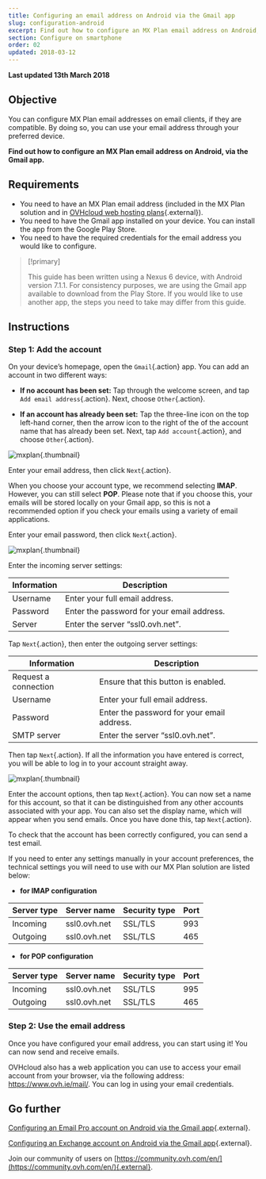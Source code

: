 ```yaml
---
title: Configuring an email address on Android via the Gmail app
slug: configuration-android
excerpt: Find out how to configure an MX Plan email address on Android, via the Gmail app
section: Configure on smartphone
order: 02
updated: 2018-03-12
---
```


**Last updated 13th March 2018**

## Objective

You can configure MX Plan email addresses on email clients, if they are compatible. By doing so, you can use your email address through your preferred device.

**Find out how to configure an MX Plan email address on Android, via the Gmail app.**

## Requirements

- You need to have an MX Plan email address (included in the MX Plan solution and in [OVHcloud web hosting plans](https://www.ovhcloud.com/en-ie/web-hosting/){.external}).
- You need to have the Gmail app installed on your device. You can install the app from the Google Play Store.
- You need to have the required credentials for the email address you would like to configure.

> [!primary]
>
> This guide has been written using a Nexus 6 device, with Android version 7.1.1. For consistency purposes, we are using the Gmail app available to download from the Play Store. If you would like to use another app, the steps you need to take may differ from this guide.
>

## Instructions

### Step 1: Add the account

On your device’s homepage, open the `Gmail`{.action} app. You can add an account in two different ways:

- **If no account has been set:** Tap through the welcome screen, and tap `Add email address`{.action}. Next, choose `Other`{.action}. 

- **If an account has already been set:** Tap the three-line icon on the top left-hand corner, then the arrow icon to the right of the of the account name that has already been set. Next, tap `Add account`{.action}, and choose `Other`{.action}. 

![mxplan](images/configuration-gmail-application-android-step1.png){.thumbnail}

Enter your email address, then click `Next`{.action}.

When you choose your account type, we recommend selecting **IMAP**. However, you can still select **POP**. Please note that if you choose this, your emails will be stored locally on your Gmail app, so this is not a recommended option if you check your emails using a variety of email applications.

Enter your email password, then click `Next`{.action}.

![mxplan](images/configuration-gmail-application-android-step2.png){.thumbnail}

Enter the incoming server settings:

|Information|Description| 
|---|---| 
|Username|Enter your full email address.|  
|Password|Enter the password for your email address.|
|Server|Enter the server “ssl0.ovh.net”.|

Tap `Next`{.action}, then enter the outgoing server settings:

|Information|Description| 
|---|---| 
|Request a connection|Ensure that this button is enabled.|
|Username|Enter your full email address.|  
|Password|Enter the password for your email address.|
|SMTP server|Enter the server “ssl0.ovh.net”.|

Then tap `Next`{.action}. If all the information you have entered is correct, you will be able to log in to your account straight away.

![mxplan](images/configuration-gmail-application-android-step3.png){.thumbnail}

Enter the account options, then tap `Next`{.action}. You can now set a name for this account, so that it can be distinguished from any other accounts associated with your app. You can also set the display name, which will appear when you send emails. Once you have done this, tap `Next`{.action}.

To check that the account has been correctly configured, you can send a test email.

If you need to enter any settings manually in your account preferences, the technical settings you will need to use with our MX Plan solution are listed below:

- **for IMAP configuration**

|Server type|Server name|Security type|Port|
|---|---|---|---|
|Incoming|ssl0.ovh.net|SSL/TLS|993|
|Outgoing|ssl0.ovh.net|SSL/TLS|465|

- **for POP configuration**

|Server type|Server name|Security type|Port|
|---|---|---|---|
|Incoming|ssl0.ovh.net|SSL/TLS|995|
|Outgoing|ssl0.ovh.net|SSL/TLS|465|

### Step 2: Use the email address

Once you have configured your email address, you can start using it! You can now send and receive emails.

OVHcloud also has a web application you can use to access your email account from your browser, via the following address: <https://www.ovh.ie/mail/>. You can log in using your email credentials.

## Go further

[Configuring an Email Pro account on Android via the Gmail app](https://docs.ovh.com/ie/en/emails-pro/configuration-android/){.external}.

[Configuring an Exchange account on Android via the Gmail app](https://docs.ovh.com/ie/en/microsoft-collaborative-solutions/exchange_2013_android_configuration/){.external}.

Join our community of users on [https://community.ovh.com/en/](https://community.ovh.com/en/){.external}.